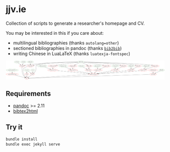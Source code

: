 # jjv.ie

Collection of scripts to generate a researcher's homepage and CV.

You may be interested in this if you care about:

- multilingual bibliographies (thanks `autolang=other`)
- sectioned bibliographies in pandoc (thanks [`bib2bib`](https://www.lri.fr/~filliatr/bibtex2html/doc/manual.html#sec13))
- writing Chinese in LuaLaTeX (thanks `luatexja-fontspec`)

![Dependency graph](visual.png)

## Requirements

- [pandoc](https://pandoc.org/installing.html) >= 2.11
- [bibtex2html](https://www.lri.fr/~filliatr/bibtex2html/)

## Try it

    bundle install
    bundle exec jekyll serve

